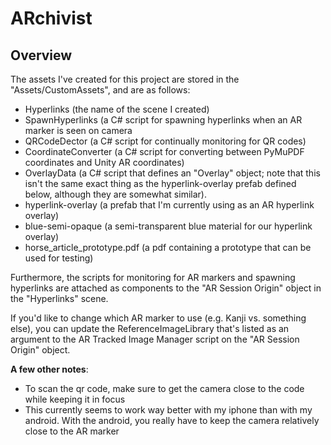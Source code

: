 # ARchivist

## Overview

The assets I've created for this project are stored in the "Assets/CustomAssets", and are as follows:
- Hyperlinks (the name of the scene I created)
- SpawnHyperlinks (a C# script for spawning hyperlinks when an AR marker is seen on camera
- QRCodeDector (a C# script for continually monitoring for QR codes)
- CoordinateConverter (a C# script for converting between PyMuPDF coordinates and Unity AR coordinates)
- OverlayData (a C# script that defines an "Overlay" object; note that this isn't the same exact thing as the hyperlink-overlay prefab defined below, although they are somewhat similar).
- hyperlink-overlay (a prefab that I'm currently using as an AR hyperlink overlay)
- blue-semi-opaque (a semi-transparent blue material for our hyperlink overlay)
- horse_article_prototype.pdf (a pdf containing a prototype that can be used for testing)

Furthermore, the scripts for monitoring for AR markers and spawning hyperlinks are attached as components to the "AR Session Origin" object in the "Hyperlinks" scene.

If you'd like to change which AR marker to use (e.g. Kanji vs. something else), you can update the ReferenceImageLibrary that's listed as an argument to the AR Tracked Image Manager script on the "AR Session Origin" object.

**A few other notes**:
- To scan the qr code, make sure to get the camera close to the code while keeping it in focus
- This currently seems to work way better with my iphone than with my android. With the android, you really have to keep the camera relatively close to the AR marker

